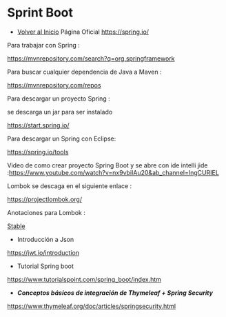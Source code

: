 # Sprint Boot
- [Volver al Inicio](../README.md)
  Página Oficial https://spring.io/
<aside>
  Para trabajar con Spring :

https://mvnrepository.com/search?q=org.springframework 

Para buscar cualquier dependencia de Java a Maven : 

https://mvnrepository.com/repos

Para descargar un proyecto Spring  :

se descarga un jar para ser instalado

https://start.spring.io/

Para descargar un Spring  con Eclipse:

https://spring.io/tools

Video de como crear proyecto Spring Boot y se abre con ide intelli jide :https://www.youtube.com/watch?v=nx9vbiIAu20&ab_channel=IngCURIEL

Lombok se descaga en el siguiente enlace : 

https://projectlombok.org/

Anotaciones para Lombok :

[Stable](https://projectlombok.org/features/)

- Introducción a Json

 https://jwt.io/introduction

- Tutorial Spring boot

https://www.tutorialspoint.com/spring_boot/index.htm

- ***Conceptos básicos de integración de Thymeleaf + Spring Security***

https://www.thymeleaf.org/doc/articles/springsecurity.html

</aside>
